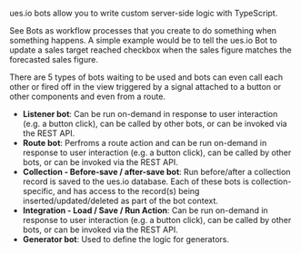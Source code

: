 ues.io bots allow you to write custom server-side logic with TypeScript.

See Bots as workflow processes that you create to do something when something happens. A simple example would be to tell the ues.io Bot to update a sales target reached checkbox when the sales figure matches the forecasted sales figure.

There are 5 types of bots waiting to be used and bots can even call each other or fired off in the view triggered by a signal attached to a button or other components and even from a route.

- **Listener bot**: Can be run on-demand in response to user interaction (e.g. a button click), can be called by other bots, or can be invoked via the REST API.
- **Route bot**: Perfroms a route action and can be run on-demand in response to user interaction (e.g. a button click), can be called by other bots, or can be invoked via the REST API.
- **Collection - Before-save / after-save bot**: Run before/after a collection record is saved to the ues.io database. Each of these bots is collection-specific, and has access to the record(s) being inserted/updated/deleted as part of the bot context.
- **Integration - Load / Save / Run Action**: Can be run on-demand in response to user interaction (e.g. a button click), can be called by other bots, or can be invoked via the REST API.
- **Generator bot**: Used to define the logic for generators.
